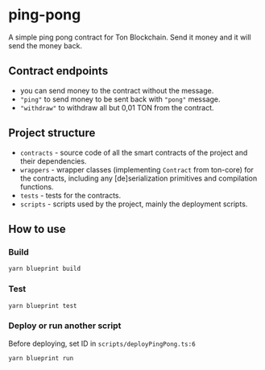 # ping-pong

A simple ping pong contract for Ton Blockchain. Send it money and it will send the money back.

## Contract endpoints

- you can send money to the contract without the message.
- `"ping"` to send money to be sent back with `"pong"` message.
- `"withdraw"` to withdraw all but 0,01 TON from the contract. 

## Project structure

- `contracts` - source code of all the smart contracts of the project and their dependencies.
- `wrappers` - wrapper classes (implementing `Contract` from ton-core) for the contracts, including any [de]serialization primitives and compilation functions.
- `tests` - tests for the contracts.
- `scripts` - scripts used by the project, mainly the deployment scripts.

## How to use

### Build

`yarn blueprint build`

### Test

`yarn blueprint test`

### Deploy or run another script

Before deploying, set ID in `scripts/deployPingPong.ts:6`

`yarn blueprint run`
